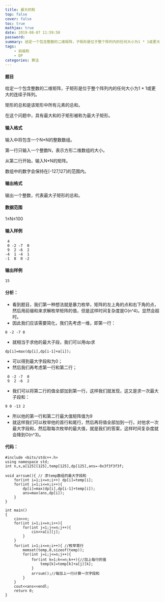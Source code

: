 ```yaml
---
title: 最大的和
top: false
cover: false
toc: true
mathjax: true
date: 2019-08-07 11:59:50
password:
summary: 给定一个包含整数的二维矩阵，子矩形是位于整个阵列内的任何大小为1 * 1或更大的连续子阵列。
tags:
	- 前缀和
	- DP
categories: 算法
---
```


#### 题目
给定一个包含整数的二维矩阵，子矩形是位于整个阵列内的任何大小为1 * 1或更大的连续子阵列。

矩形的总和是该矩形中所有元素的总和。

在这个问题中，具有最大和的子矩形被称为最大子矩形。
#### 输入格式
输入中将包含一个N*N的整数数组。

第一行只输入一个整数N，表示方形二维数组的大小。

从第二行开始，输入N*N的矩阵。

数组中的数字会保持在[-127,127]的范围内。
#### 输出格式
输出一个整数，代表最大子矩形的总和。
#### 数据范围
1≤N≤100
#### 输入样例

```
 4
 0 -2 -7  0
 9  2 -6  2 
-4  1 -4  1
-1  8  0 -2
```
#### 输出样例

```
15
```
#### 分析：

 - 看到题目，我们第一种想法就是暴力枚举，矩阵的左上角的点和右下角的点，
然后用前缀和来求解枚举矩阵的值，但是这样时间复杂度是O(n^4)。显然会超时。
 - 因此我们应该需要简化，我们先考虑一维，即第一行：
 

```
0 -2 -7 0
```

 - 就相当于求他的最大子段，我们可以用dp求

```
dp[i]=max(dp[i],dp[i-1]+a[i]);
```

 - 可以得到最大字段和为0；
 - 然后我们再考虑第一行和第二行；

```
 0 -2 -7  0
 9  2 -6  2 
```
 - 我们可以将第二行的值全部加到第一行，这样我们就发现，这又是求一次最大子段和：

```
9 0 -13 2
```
 - 所以他的第一行和第二行最大值矩阵值为9
 - 就这样我们可以枚举他的首行和尾行，然后再将值全部加到一行，对他求一次最大字段和，然后取每次枚举的最大值，就是我们的答案，这样时间复杂度就会降到O(n^3)。
#### 代码：

```
#include <bits/stdc++.h>
using namespace std;
int n,x,a[125][125],temp[125],dp[125],ans=-0x3f3f3f3f;

void arrsum(){ // 求temp数组的最大字段和 
	for(int i=1;i<=n;i++) dp[i]=temp[i];
	for(int i=1;i<=n;i++){
		dp[i]=max(dp[i],dp[i-1]+temp[i]);
		ans=max(ans,dp[i]);
	}
}

int main()
{
	cin>>n;
	for(int i=1;i<=n;i++){
		for(int j=1;j<=n;j++){
			cin>>a[i][j];
		}
	}
	for(int i=1;i<=n;i++){ //枚举首行
		memset(temp,0,sizeof(temp));
		for(int j=i;j<=n;j++){ 	
			for(int k=1;k<=n;k++){//加上每行的值  
				temp[k]=temp[k]+a[j][k];
			}
			arrsum();//每加上一行计算一次字段和 
		}
	}
	cout<<ans<<endl;
	return 0;
}


```

 
